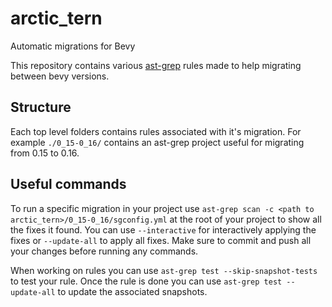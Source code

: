 # arctic_tern

Automatic migrations for Bevy

This repository contains various [ast-grep](https://ast-grep.github.io) rules made to help migrating between bevy versions.

## Structure

Each top level folders contains rules associated with it's migration. For example `./0_15-0_16/` contains an ast-grep project useful for migrating from 0.15 to 0.16.

## Useful commands

To run a specific migration in your project use `ast-grep scan -c <path to arctic_tern>/0_15-0_16/sgconfig.yml` at the root of your project to show all the fixes it found. You can use `--interactive` for interactively applying the fixes or `--update-all` to apply all fixes. Make sure to commit and push all your changes before running any commands.

When working on rules you can use `ast-grep test --skip-snapshot-tests` to test your rule. Once the rule is done you can use `ast-grep test --update-all` to update the associated snapshots.
